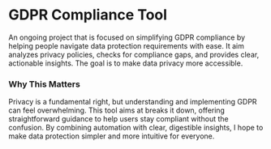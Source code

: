 # GDPR Compliance Tool
An ongoing project that is focused on simplifying GDPR compliance by helping people navigate data protection requirements with ease. It aim analyzes privacy policies, checks for compliance gaps, and provides clear, actionable insights. The goal is to make data privacy more accessible.

### Why This Matters
Privacy is a fundamental right, but understanding and implementing GDPR can feel overwhelming. This tool aims at breaks it down, offering straightforward guidance to help users stay compliant without the confusion. By combining automation with clear, digestible insights, I hope to make data protection simpler and more intuitive for everyone.
